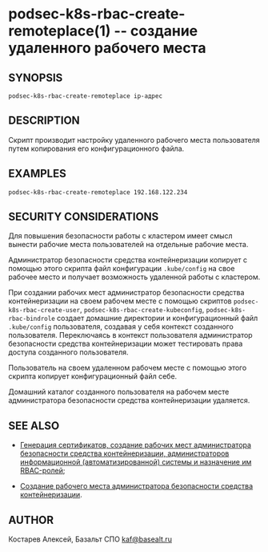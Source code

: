 podsec-k8s-rbac-create-remoteplace(1) -- создание удаленного рабочего места
================================

## SYNOPSIS

`podsec-k8s-rbac-create-remoteplace ip-адрес`

## DESCRIPTION

Скрипт производит настройку удаленного рабочего места пользователя путем копирования его конфигурационного файла.


## EXAMPLES

`podsec-k8s-rbac-create-remoteplace 192.168.122.234`

## SECURITY CONSIDERATIONS

Для повышения безопасности работы с кластером имеет смысл вынести рабочие места пользователей на отдельные рабочие места.

Администратор безопасности средства контейнеризации копирует с помощью этого скрипта файл конфигурации `.kube/config` на свое рабочее место и получает возможность удаленной работы с кластером.

При создании рабочих мест администратор безопасности средства контейнеризации  на своем рабочем месте с помощью скриптов `podsec-k8s-rbac-create-user`, `podsec-k8s-rbac-create-kubeconfig`, `podsec-k8s-rbac-bindrole` создает домашние директории и конфигурационный файл `.kube/config` пользователя, создавая у себя контекст созданного пользователя. Переключаясь в контекст пользователя администратор безопасности средства контейнеризации может тестировать права доступа созданного пользователя.

Пользователь на своем удаленном рабочем месте с помощью этого скрипта копирует конфигурационный файл себе.

Домашний каталог созданного пользователя на рабочем месте администратора безопасности средства контейнеризации удаляется.

## SEE ALSO

- [Генерация сертификатов, создание рабочих мест администратора безопасности средства контейнеризации, администраторов информационной (автоматизированной) системы и назначение им RBAC-ролей](https://github.com/alt-cloud/podsec/blob/master/k8s/RBAC/addUser/README.md);

- [Создание рабочего места администратора безопасности средства контейнеризации](https://github.com/alt-cloud/podsec/blob/master/k8s/RBAC/addUser/clusterroleBinding.md).

## AUTHOR

Костарев Алексей, Базальт СПО
kaf@basealt.ru
